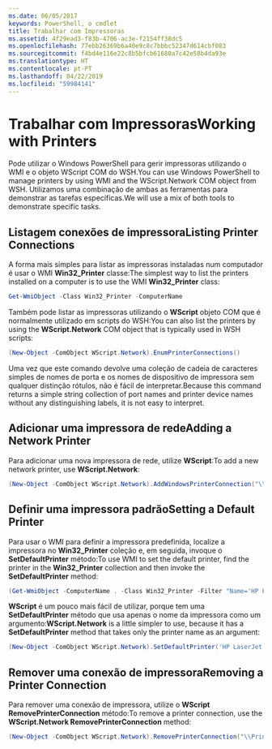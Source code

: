 ```yaml
---
ms.date: 06/05/2017
keywords: PowerShell, o cmdlet
title: Trabalhar com Impressoras
ms.assetid: 4f29ead3-f83b-4706-ac3e-f2154ff38dc5
ms.openlocfilehash: 77ebb26369b6a40e9c8c7bbbc52347d614cbf083
ms.sourcegitcommit: f4bd4e116e22c8b5bfcb61680a7c42e58b4da93e
ms.translationtype: HT
ms.contentlocale: pt-PT
ms.lasthandoff: 04/22/2019
ms.locfileid: "59984141"
---
```

# <a name="working-with-printers"></a><span data-ttu-id="7cd9a-103">Trabalhar com Impressoras</span><span class="sxs-lookup"><span data-stu-id="7cd9a-103">Working with Printers</span></span>

<span data-ttu-id="7cd9a-104">Pode utilizar o Windows PowerShell para gerir impressoras utilizando o WMI e o objeto WScript COM do WSH.</span><span class="sxs-lookup"><span data-stu-id="7cd9a-104">You can use Windows PowerShell to manage printers by using WMI and the WScript.Network COM object from WSH.</span></span> <span data-ttu-id="7cd9a-105">Utilizamos uma combinação de ambas as ferramentas para demonstrar as tarefas específicas.</span><span class="sxs-lookup"><span data-stu-id="7cd9a-105">We will use a mix of both tools to demonstrate specific tasks.</span></span>

## <a name="listing-printer-connections"></a><span data-ttu-id="7cd9a-106">Listagem conexões de impressora</span><span class="sxs-lookup"><span data-stu-id="7cd9a-106">Listing Printer Connections</span></span>

<span data-ttu-id="7cd9a-107">A forma mais simples para listar as impressoras instaladas num computador é usar o WMI **Win32_Printer** classe:</span><span class="sxs-lookup"><span data-stu-id="7cd9a-107">The simplest way to list the printers installed on a computer is to use the WMI **Win32_Printer** class:</span></span>

```powershell
Get-WmiObject -Class Win32_Printer -ComputerName
```

<span data-ttu-id="7cd9a-108">Também pode listar as impressoras utilizando o **WScript** objeto COM que é normalmente utilizado em scripts do WSH:</span><span class="sxs-lookup"><span data-stu-id="7cd9a-108">You can also list the printers by using the **WScript.Network** COM object that is typically used in WSH scripts:</span></span>

```powershell
(New-Object -ComObject WScript.Network).EnumPrinterConnections()
```

<span data-ttu-id="7cd9a-109">Uma vez que este comando devolve uma coleção de cadeia de caracteres simples de nomes de porta e os nomes de dispositivo de impressora sem qualquer distinção rótulos, não é fácil de interpretar.</span><span class="sxs-lookup"><span data-stu-id="7cd9a-109">Because this command returns a simple string collection of port names and printer device names without any distinguishing labels, it is not easy to interpret.</span></span>

## <a name="adding-a-network-printer"></a><span data-ttu-id="7cd9a-110">Adicionar uma impressora de rede</span><span class="sxs-lookup"><span data-stu-id="7cd9a-110">Adding a Network Printer</span></span>

<span data-ttu-id="7cd9a-111">Para adicionar uma nova impressora de rede, utilize **WScript**:</span><span class="sxs-lookup"><span data-stu-id="7cd9a-111">To add a new network printer, use **WScript.Network**:</span></span>

```powershell
(New-Object -ComObject WScript.Network).AddWindowsPrinterConnection("\\Printserver01\Xerox5")
```

## <a name="setting-a-default-printer"></a><span data-ttu-id="7cd9a-112">Definir uma impressora padrão</span><span class="sxs-lookup"><span data-stu-id="7cd9a-112">Setting a Default Printer</span></span>

<span data-ttu-id="7cd9a-113">Para usar o WMI para definir a impressora predefinida, localize a impressora no **Win32_Printer** coleção e, em seguida, invoque o **SetDefaultPrinter** método:</span><span class="sxs-lookup"><span data-stu-id="7cd9a-113">To use WMI to set the default printer, find the printer in the **Win32_Printer** collection and then invoke the **SetDefaultPrinter** method:</span></span>

```powershell
(Get-WmiObject -ComputerName . -Class Win32_Printer -Filter "Name='HP LaserJet 5Si'").SetDefaultPrinter()
```

<span data-ttu-id="7cd9a-114">**WScript** é um pouco mais fácil de utilizar, porque tem uma **SetDefaultPrinter** método que usa apenas o nome da impressora como um argumento:</span><span class="sxs-lookup"><span data-stu-id="7cd9a-114">**WScript.Network** is a little simpler to use, because it has a **SetDefaultPrinter** method that takes only the printer name as an argument:</span></span>

```powershell
(New-Object -ComObject WScript.Network).SetDefaultPrinter('HP LaserJet 5Si')
```

## <a name="removing-a-printer-connection"></a><span data-ttu-id="7cd9a-115">Remover uma conexão de impressora</span><span class="sxs-lookup"><span data-stu-id="7cd9a-115">Removing a Printer Connection</span></span>

<span data-ttu-id="7cd9a-116">Para remover uma conexão de impressora, utilize o **WScript RemovePrinterConnection** método:</span><span class="sxs-lookup"><span data-stu-id="7cd9a-116">To remove a printer connection, use the **WScript.Network RemovePrinterConnection** method:</span></span>

```powershell
(New-Object -ComObject WScript.Network).RemovePrinterConnection("\\Printserver01\Xerox5")
```